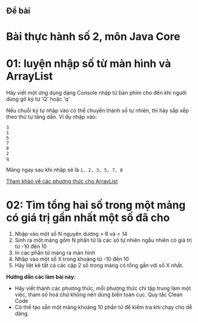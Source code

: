 ## Đề bài

# Bài thực hành số 2, môn Java Core

# 01: luyện nhập số từ màn hình và ArrayList

Hãy viết một ứng dụng dạng Console nhập từ bàn phím cho đến khi người dùng gõ ký tự 'Q' hoặc 'q'

Nếu chuỗi ký tự nhập vào có thể chuyển thành số tự nhiên, thì hãy sắp xếp theo thứ tự tăng dần. Ví dụ nhập vào:
```
3
1
5
7
8
2
q
```
Mảng ngay sau khi nhập sẽ là
```1, 2, 3, 5, 7, 8```

[Tham khảo về các phương thức cho ArrayList](https://howtodoinjava.com/java/collections/arraylist/initialize-arraylist/)

# 02: Tìm tổng hai số trong một mảng có giá trị gần nhất một số đã cho

1. Nhập vào một số N nguyên dương > 8 và < 14
2. Sinh ra một mảng gồm N phần tử là các số tự nhiên ngẫu nhiên có giá trị từ -10 đến 10
3. In các phần tử mảng ra màn hình
4. Nhập vào một số X trong khoảng từ -10 đến 10
5. Hãy liệt kê tất cả các cặp 2 số trong mảng có tổng gần với số X nhất.

  **Hướng dẫn các làm bài này:**
- Hãy viết thành các phương thức, mỗi phương thức chỉ tập trung làm một việc, tham số hoá chứ không nên dùng biến toàn cục. Quy tắc Clean Code
- Có thể tạo sẵn một mảng khoảng 10 phần tử để kiểm tra khi chạy cho dễ dàng.